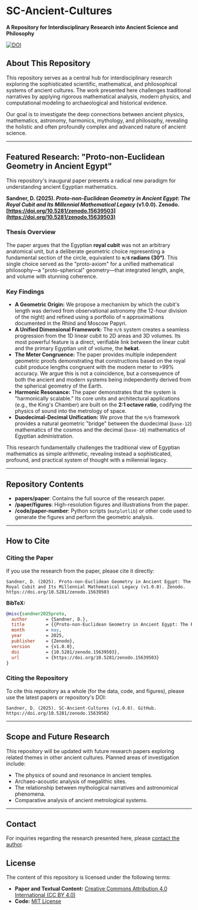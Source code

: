 # SC-Ancient-Cultures

**A Repository for Interdisciplinary Research into Ancient Science and Philosophy**

[![DOI](https://zenodo.org/badge/DOI/10.5281/zenodo.15639502.svg)](https://doi.org/10.5281/zenodo.15639502)

## About This Repository

This repository serves as a central hub for interdisciplinary research exploring the sophisticated scientific, mathematical, and philosophical systems of ancient cultures. The work presented here challenges traditional narratives by applying rigorous mathematical analysis, modern physics, and computational modeling to archaeological and historical evidence.

Our goal is to investigate the deep connections between ancient physics, mathematics, astronomy, harmonics, mythology, and philosophy, revealing the holistic and often profoundly complex and advanced nature of ancient science.

---

## Featured Research: "Proto-non-Euclidean Geometry in Ancient Egypt"

This repository's inaugural paper presents a radical new paradigm for understanding ancient Egyptian mathematics.

**Sandner, D. (2025). *Proto-non-Euclidean Geometry in Ancient Egypt: The Royal Cubit and Its Millennial Mathematical Legacy* (v1.0.0). Zenodo. [https://doi.org/10.5281/zenodo.15639503](https://doi.org/10.5281/zenodo.15639503)**

### Thesis Overview

The paper argues that the Egyptian **royal cubit** was not an arbitrary anatomical unit, but a deliberate geometric choice representing a fundamental section of the circle, equivalent to **`π/6` radians (30°)**. This single choice served as the "proto-axiom" for a unified mathematical philosophy—a "proto-spherical" geometry—that integrated length, angle, and volume with stunning coherence.

### Key Findings

*   **A Geometric Origin:** We propose a mechanism by which the cubit's length was derived from observational astronomy (the 12-hour division of the night) and refined using a portfolio of `π` approximations documented in the Rhind and Moscow Papyri.
*   **A Unified Dimensional Framework:** The `π/6` system creates a seamless progression from the 1D linear cubit to 2D areas and 3D volumes. Its most powerful feature is a direct, verifiable link between the linear cubit and the primary Egyptian unit of volume, the **hekat**.
*   **The Meter Congruence:** The paper provides multiple independent geometric proofs demonstrating that constructions based on the royal cubit produce lengths congruent with the modern meter to >99% accuracy. We argue this is not a coincidence, but a consequence of both the ancient and modern systems being independently derived from the spherical geometry of the Earth.
*   **Harmonic Resonance:** The paper demonstrates that the system is "harmonically scalable." Its core units and architectural applications (e.g., the King's Chamber) are built on the **2:1 octave ratio**, codifying the physics of sound into the metrology of space.
*   **Duodecimal-Decimal Unification:** We prove that the `π/6` framework provides a natural geometric "bridge" between the duodecimal (`base-12`) mathematics of the cosmos and the decimal (`base-10`) mathematics of Egyptian administration.

This research fundamentally challenges the traditional view of Egyptian mathematics as simple arithmetic, revealing instead a sophisticated, profound, and practical system of thought with a millennial legacy.

---

## Repository Contents

*   **papers/paper**: Contains the full source of the research paper.
*   **/paper/figures**: High-resolution figures and illustrations from the paper.
*   **/code/paper-number**: Python scripts (`matplotlib`) or other code used to generate the figures and perform the geometric analysis.

---

## How to Cite

### Citing the Paper

If you use the research from the paper, please cite it directly:

```
Sandner, D. (2025). Proto-non-Euclidean Geometry in Ancient Egypt: The Royal Cubit and Its Millennial Mathematical Legacy (v1.0.0). Zenodo. https://doi.org/10.5281/zenodo.15639503
```

**BibTeX:**
```bibtex
@misc{sandner2025proto,
  author       = {Sandner, D.},
  title        = {{Proto-non-Euclidean Geometry in Ancient Egypt: The Royal Cubit and Its Millennial Mathematical Legacy}},
  month        = may,
  year         = 2025,
  publisher    = {Zenodo},
  version      = {v1.0.0},
  doi          = {10.5281/zenodo.15639503},
  url          = {https://doi.org/10.5281/zenodo.15639503}
}
```

### Citing the Repository

To cite this repository as a whole (for the data, code, and figures), please use the latest papers or repository's DOI:

```
Sandner, D. (2025). SC-Ancient-Cultures (v1.0.0). GitHub. https://doi.org/10.5281/zenodo.15639502
```

---

## Scope and Future Research

This repository will be updated with future research papers exploring related themes in other ancient cultures. Planned areas of investigation include:

*   The physics of sound and resonance in ancient temples.
*   Archaeo-acoustic analysis of megalithic sites.
*   The relationship between mythological narratives and astronomical phenomena.
*   Comparative analysis of ancient metrological systems.

---

## Contact

For inquiries regarding the research presented here, please [contact the author](https://www.linkedin.com/in/danielsandner/).

## License

The content of this repository is licensed under the following terms:
*   **Paper and Textual Content:** [Creative Commons Attribution 4.0 International (CC BY 4.0)](https://creativecommons.org/licenses/by/4.0/)
*   **Code:** [MIT License](https://opensource.org/licenses/MIT)

